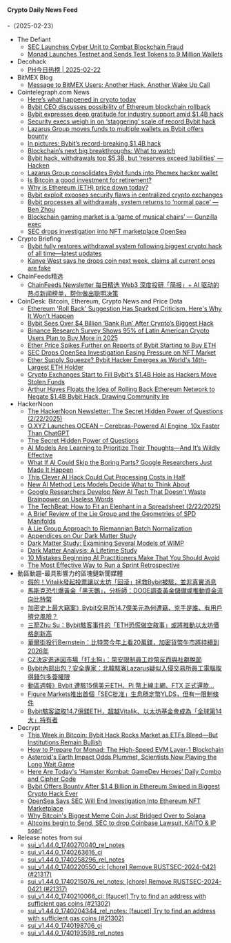 #### Crypto Daily News Feed
-（2025-02-23）

- The Defiant
  - [SEC Launches Cyber Unit to Combat Blockchain Fraud](https://thedefiant.io/news/regulation/sec-launches-cyber-unit-to-combat-blockchain-fraud)
  - [Monad Launches Testnet and Sends Test Tokens to 9 Million Wallets](https://thedefiant.io/news/blockchains/monad-launches-testnet-and-sends-test-tokens-to-9-million-wallets)
- Decohack
  - [PH今日热榜 | 2025-02-22](https://decohack.com/producthunt-daily-2025-02-22/)
- BitMEX Blog
  - [Message to BitMEX Users: Another Hack, Another Wake Up Call](https://blog.bitmex.com/bybit-hack-message/)
- Cointelegraph.com News
  - [Here’s what happened in crypto today](https://cointelegraph.com/news/what-happened-in-crypto-today?utm_source=rss_feed&utm_medium=rss&utm_campaign=rss_partner_inbound)
  - [Bybit CEO discusses possibility of Ethereum blockchain rollback](https://cointelegraph.com/news/bybit-ceo-discusses-possibility-ethereum-blockchain-rollback?utm_source=rss_feed&utm_medium=rss&utm_campaign=rss_partner_inbound)
  - [Bybit expresses deep gratitude for industry support amid $1.4B hack](https://cointelegraph.com/news/bybit-expresses-deep-crypto-industry-support?utm_source=rss_feed&utm_medium=rss&utm_campaign=rss_partner_inbound)
  - [Security execs weigh in on ‘staggering’ scale of record Bybit hack](https://cointelegraph.com/news/bybit-hack-security-execs-weigh-in?utm_source=rss_feed&utm_medium=rss&utm_campaign=rss_partner_inbound)
  - [Lazarus Group moves funds to multiple wallets as Bybit offers bounty](https://cointelegraph.com/news/lazarus-moves-funds-multiple-wallets-bybit-offers-bounty?utm_source=rss_feed&utm_medium=rss&utm_campaign=rss_partner_inbound)
  - [In pictures: Bybit’s record-breaking $1.4B hack](https://cointelegraph.com/news/bybit-1-4b-hack-in-pictures?utm_source=rss_feed&utm_medium=rss&utm_campaign=rss_partner_inbound)
  - [Blockchain’s next big breakthroughs: What to watch](https://cointelegraph.com/news/blockchain-s-next-big-breakthroughs?utm_source=rss_feed&utm_medium=rss&utm_campaign=rss_partner_inbound)
  - [Bybit hack, withdrawals top $5.3B, but ‘reserves exceed liabilities’ — Hacken](https://cointelegraph.com/news/bybit-hack-withdrawals-5-3b-reserves-secure-hacken?utm_source=rss_feed&utm_medium=rss&utm_campaign=rss_partner_inbound)
  - [Lazarus Group consolidates Bybit funds into Phemex hacker wallet](https://cointelegraph.com/news/lazarus-group-consolidates-bybit-phemex-hacker-wallet?utm_source=rss_feed&utm_medium=rss&utm_campaign=rss_partner_inbound)
  - [Is Bitcoin a good investment for retirement?](https://cointelegraph.com/explained/is-bitcoin-a-good-investment-for-retirement?utm_source=rss_feed&utm_medium=rss&utm_campaign=rss_partner_inbound)
  - [Why is Ethereum (ETH) price down today?](https://cointelegraph.com/news/why-is-ethereum-eth-price-down-today?utm_source=rss_feed&utm_medium=rss&utm_campaign=rss_partner_inbound)
  - [Bybit exploit exposes security flaws in centralized crypto exchanges](https://cointelegraph.com/news/bybit-hack-centralized-exchange-security-flaws?utm_source=rss_feed&utm_medium=rss&utm_campaign=rss_partner_inbound)
  - [Bybit processes all withdrawals, system returns to ‘normal pace’ — Ben Zhou](https://cointelegraph.com/news/crypto-exchange-bybit-withdrawals-processed-after-hack-ben-zhou?utm_source=rss_feed&utm_medium=rss&utm_campaign=rss_partner_inbound)
  - [Blockchain gaming market is a ‘game of musical chairs’ — Gunzilla exec](https://cointelegraph.com/news/blockchain-gaming-capital-rotation-musical-chairs-gunzilla-games-interview?utm_source=rss_feed&utm_medium=rss&utm_campaign=rss_partner_inbound)
  - [SEC drops investigation into NFT marketplace OpenSea](https://cointelegraph.com/news/sec-closes-investigation-nft-platform-opensea?utm_source=rss_feed&utm_medium=rss&utm_campaign=rss_partner_inbound)
- Crypto Briefing
  - [Bybit fully restores withdrawal system following biggest crypto hack of all time—latest updates](https://cryptobriefing.com/bybit-withdrawal-restoration-after-hack/)
  - [Kanye West says he drops coin next week, claims all current ones are fake](https://cryptobriefing.com/kanye-west-crypto-token-launch/)
- ChainFeeds精选
  - [ChainFeeds Newsletter 每日精选 Web3 深度投研「简报」+ AI 驱动的热点新闻榜单，帮你做出聪明决策](https://substack.chainfeeds.xyz/p/vitalik-ef-glassnodeaptos-monad)
- CoinDesk: Bitcoin, Ethereum, Crypto News and Price Data
  - [Ethereum 'Roll Back' Suggestion Has Sparked Criticism. Here's Why It Won't Happen](https://www.coindesk.com/tech/2025/02/22/ethereum-roll-back-suggestion-has-sparked-criticism-here-s-why-it-won-t-happen)
  - [Bybit Sees Over $4 Billion ‘Bank Run’ After Crypto’s Biggest Hack](https://www.coindesk.com/business/2025/02/22/bybit-sees-over-usd4-billion-bank-run-after-crypto-s-biggest-hack)
  - [Binance Research Survey Shows 95% of Latin American Crypto Users Plan to Buy More in 2025](https://www.coindesk.com/markets/2025/02/22/binance-research-survey-shows-95-of-latin-american-crypto-users-plan-to-buy-more-in-2025)
  - [Ether Price Spikes Further on Reports of Bybit Starting to Buy ETH](https://www.coindesk.com/markets/2025/02/22/ether-price-spikes-further-on-reports-of-bybit-starting-to-buy-eth)
  - [SEC Drops OpenSea Investigation Easing Pressure on NFT Market](https://www.coindesk.com/markets/2025/02/22/sec-drops-opensea-investigation-easing-pressure-on-nft-market)
  - [Ether Supply Squeeze? Bybit Hacker Emerges as World's 14th-Largest ETH Holder](https://www.coindesk.com/markets/2025/02/22/ether-supply-squeeze-bybit-hacker-emerges-as-world-s-14th-largest-eth-holder)
  - [Crypto Exchanges Start to Fill Bybit's $1.4B Hole as Hackers Move Stolen Funds](https://www.coindesk.com/markets/2025/02/22/exchanges-start-to-fill-bybit-s-usd1-4b-hole-as-hackers-move-stolen-funds)
  - [Arthur Hayes Floats the Idea of Rolling Back Ethereum Network to Negate $1.4B Bybit Hack, Drawing Community Ire](https://www.coindesk.com/markets/2025/02/22/arthur-hayes-proposes-rolling-back-ethereum-network-to-negate-usd1-4b-bybit-hack)
- HackerNoon
  - [The HackerNoon Newsletter: The Secret Hidden Power of Questions (2/22/2025)](https://hackernoon.com/2-22-2025-newsletter?source=rss)
  - [O.XYZ Launches OCEAN – Cerebras-Powered AI Engine, 10x Faster Than ChatGPT](https://hackernoon.com/oxyz-launches-ocean-cerebras-powered-ai-engine-10x-faster-than-chatgpt?source=rss)
  - [The Secret Hidden Power of Questions](https://hackernoon.com/the-secret-hidden-power-of-questions?source=rss)
  - [AI Models Are Learning to Prioritize Their Thoughts—And It’s Wildly Effective](https://hackernoon.com/ai-models-are-learning-to-prioritize-their-thoughtsand-its-wildly-effective?source=rss)
  - [What If AI Could Skip the Boring Parts? Google Researchers Just Made It Happen](https://hackernoon.com/what-if-ai-could-skip-the-boring-parts-google-researchers-just-made-it-happen?source=rss)
  - [This Clever AI Hack Could Cut Processing Costs in Half](https://hackernoon.com/this-clever-ai-hack-could-cut-processing-costs-in-half?source=rss)
  - [New AI Method Lets Models Decide What to Think About](https://hackernoon.com/new-ai-method-lets-models-decide-what-to-think-about?source=rss)
  - [Google Researchers Develop New AI Tech That Doesn't Waste Brainpower on Useless Words](https://hackernoon.com/google-researchers-develop-new-ai-tech-that-doesnt-waste-brainpower-on-useless-words?source=rss)
  - [The TechBeat: How to Fit an Elephant in a Spreadsheet (2/22/2025)](https://hackernoon.com/2-22-2025-techbeat?source=rss)
  - [A Brief Review of the Lie Group and the Geometries of SPD Manifolds](https://hackernoon.com/a-brief-review-of-the-lie-group-and-the-geometries-of-spd-manifolds?source=rss)
  - [A Lie Group Approach to Riemannian Batch Normalization](https://hackernoon.com/a-lie-group-approach-to-riemannian-batch-normalization?source=rss)
  - [Appendices on Our Dark Matter Study](https://hackernoon.com/appendices-on-our-dark-matter-study?source=rss)
  - [Dark Matter Study: Examining Several Models of WIMP](https://hackernoon.com/dark-matter-study-examining-several-models-of-wimp?source=rss)
  - [Dark Matter Analysis: A Lifetime Study](https://hackernoon.com/dark-matter-analysis-a-lifetime-study?source=rss)
  - [10 Mistakes Beginning AI Practitioners Make That You Should Avoid](https://hackernoon.com/10-mistakes-beginning-ai-practitioners-make-that-you-should-avoid?source=rss)
  - [The Most Effective Way to Run a Sprint Retrospective](https://hackernoon.com/the-most-effective-way-to-run-a-sprint-retrospective?source=rss)
- 動區動趨-最具影響力的區塊鏈新聞媒體
  - [假的！Vitalik發起投票讓以太坊「回滾」拯救Bybit被駭，並非真實消息](https://www.blocktempo.com/rumor-that-vitalik-buterin-will-vote-for-ethereum-rollback-is-fake-news/)
  - [馬斯克恐引爆黃金「黑天鵝」，分析師：DOGE調查黃金儲備或推動資金流向比特幣](https://www.blocktempo.com/trump-plans-to-review-gold-reserves-at-fort-knox/)
  - [加密史上最大竊案》Bybit交易所14.7億美元為何遭竊、兇手是誰、有用戶擠兌風險？](https://www.blocktempo.com/the-largest-crypto-heist-in-history-why-did-bybit-lose-1-47-billion/)
  - [三箭Zhu Su：Bybit駭客事件的「ETH恐慌做空敘事」或將推動以太坊價格創新高](https://www.blocktempo.com/zhu-su-bybit-hacks-eth-panic-short-narrative-may-drive-ethereum-to-ath/)
  - [華爾街投行Bernstein：比特幣今年上看20萬鎂，加密貨幣牛市將持續到2026年](https://www.blocktempo.com/bernstein-expects-crypto-bull-run-to-continue-until-2026/)
  - [CZ決定進迷因市場「打土狗」：幣安限制員工炒幣反而與社群脫節](https://www.blocktempo.com/cz-says-he-plans-to-buy-memecoin/)
  - [Bybit內部出包？安全專家：北韓駭客Lazarus疑似入侵交易所員工電腦取得錢包多簽權限](https://www.blocktempo.com/lazarus-suspected-of-hacking-exchange-staff-to-access-multi-sign-wallets/)
  - [動區週報》Bybit 遭駭15億美元ETH、Pi 幣上線主網、FTX 正式還款…](https://www.blocktempo.com/quick-look-at-this-week-market-dynamics-and-analysis-0222/)
  - [Figure Markets推出首個「SEC批准」生息穩定幣YLDS，但有一限制條件](https://www.blocktempo.com/figure-markets-launches-interest-bearing-stablecoin-ylds/)
  - [Bybit駭客盜取14.7億鎂ETH，超越Vitalik、以太坊基金會成為「全球第14大」持有者](https://www.blocktempo.com/bybit-hacker-stole-1-47b-in-eth-now-the-14th-largest-holder-surpassing-vitalik-and-ethereum-foundation/)
- Decrypt
  - [This Week in Bitcoin: Bybit Hack Rocks Market as ETFs Bleed—But Institutions Remain Bullish](https://decrypt.co/307119/this-week-bitcoin-bybit-hack-etfs-bleed-institutions-bullish)
  - [How to Prepare for Monad: The High-Speed EVM Layer-1 Blockchain](https://decrypt.co/resources/how-to-prepare-for-monad-the-high-speed-evm-layer-1-blockchain)
  - [Asteroid's Earth Impact Odds Plummet, Scientists Now Playing the Long Wait Game](https://decrypt.co/307310/asteroids-earth-impact-odds-plummet)
  - [Here Are Today's ‘Hamster Kombat: GameDev Heroes’ Daily Combo and Cipher Code](https://decrypt.co/resources/todays-hamster-kombat-daily-combo-cipher-code)
  - [Bybit Offers Bounty After $1.4 Billion in Ethereum Swiped in Biggest Crypto Hack Ever](https://decrypt.co/307359/bybit-bounty-ethereum-biggest-crypto-hack-ever)
  - [OpenSea Says SEC Will End Investigation Into Ethereum NFT Marketplace](https://decrypt.co/307352/opensea-sec-end-investigation-nft-marketplace)
  - [Why Bitcoin's Biggest Meme Coin Just Bridged Over to Solana](https://decrypt.co/307317/why-bitcoin-biggest-meme-coin-bridged-solana)
  - [Altcoins begin to Send, SEC to drop Coinbase Lawsuit, KAITO & IP soar!](https://decrypt.co/videos/interviews/B8mLqtaG/altcoins-begin-to-send-sec-to-drop-coinbase-lawsuit-kaito-ip-soar)
- Release notes from sui
  - [sui_v1.44.0_1740270040_rel_notes](https://github.com/MystenLabs/sui/releases/tag/sui_v1.44.0_1740270040_rel_notes)
  - [sui_v1.44.0_1740263616_ci](https://github.com/MystenLabs/sui/releases/tag/sui_v1.44.0_1740263616_ci)
  - [sui_v1.44.0_1740258296_rel_notes](https://github.com/MystenLabs/sui/releases/tag/sui_v1.44.0_1740258296_rel_notes)
  - [sui_v1.44.0_1740220550_ci: [chore] Remove RUSTSEC-2024-0421 (#21317)](https://github.com/MystenLabs/sui/releases/tag/sui_v1.44.0_1740220550_ci)
  - [sui_v1.44.0_1740215076_rel_notes: [chore] Remove RUSTSEC-2024-0421 (#21317)](https://github.com/MystenLabs/sui/releases/tag/sui_v1.44.0_1740215076_rel_notes)
  - [sui_v1.44.0_1740210066_ci: [faucet] Try to find an address with sufficient gas coins (#21302)](https://github.com/MystenLabs/sui/releases/tag/sui_v1.44.0_1740210066_ci)
  - [sui_v1.44.0_1740204344_rel_notes: [faucet] Try to find an address with sufficient gas coins (#21302)](https://github.com/MystenLabs/sui/releases/tag/sui_v1.44.0_1740204344_rel_notes)
  - [sui_v1.44.0_1740198706_ci](https://github.com/MystenLabs/sui/releases/tag/sui_v1.44.0_1740198706_ci)
  - [sui_v1.44.0_1740193598_rel_notes](https://github.com/MystenLabs/sui/releases/tag/sui_v1.44.0_1740193598_rel_notes)
